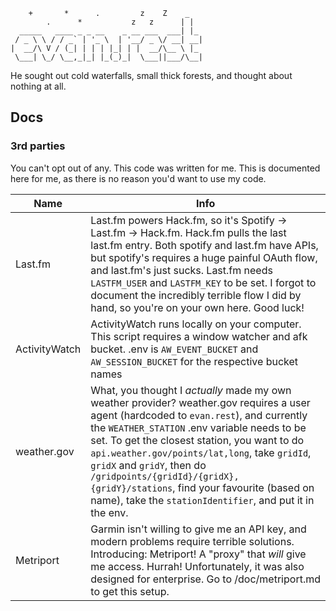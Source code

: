 ```
    +       *      .         z    Z    _
        .      *           z   z      | |
  _____   ____ _ _ __    _ __ ___  ___| |_
 / _ \ \ / / _` | '_ \  | '__/ _ \/ __| __|
|  __/\ V / (_| | | | |_| | |  __/\__ \ |_
 \___| \_/ \__,_|_| |_(_)_|  \___||___/\__|
```

He sought out cold waterfalls, small thick forests, and thought about nothing at all.

## Docs

### 3rd parties

You can't opt out of any. This code was written for me. This is documented here for me, as there is no reason you'd want to use my code.

| Name | Info|
|-|-|
Last.fm | Last.fm powers Hack.fm, so it's Spotify -> Last.fm -> Hack.fm. Hack.fm pulls the last last.fm entry. Both spotify and last.fm have APIs, but spotify's requires a huge painful OAuth flow, and last.fm's just sucks. Last.fm needs `LASTFM_USER` and `LASTFM_KEY` to be set. I forgot to document the incredibly terrible flow I did by hand, so you're on your own here. Good luck!
|ActivityWatch|ActivityWatch runs locally on your computer. This script requires a window watcher and afk bucket. .env is `AW_EVENT_BUCKET` and `AW_SESSION_BUCKET` for the respective bucket names
|weather.gov|What, you thought I *actually* made my own weather provider? weather.gov requires a user agent (hardcoded to `evan.rest`), and currently the `WEATHER_STATION` .env variable needs to be set. To get the closest station, you want to do `api.weather.gov/points/lat,long`, take `gridId`, `gridX` and `gridY`, then do `/gridpoints/{gridId}/{gridX},{gridY}/stations`, find your favourite (based on name), take the `stationIdentifier`, and put it in the env.
|Metriport|Garmin isn't willing to give me an API key, and modern problems require terrible solutions. Introducing: Metriport! A "proxy" that *will* give me access. Hurrah! Unfortunately, it was also designed for enterprise. Go to /doc/metriport.md to get this setup.
